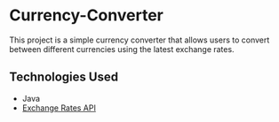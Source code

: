 # Currency-Converter

This project is a simple currency converter that allows users to convert between different currencies using the latest
exchange rates.

## Technologies Used

* Java
* [Exchange Rates API](https://github.com/fawazahmed0/exchange-apihttps://github.com/fawazahmed0/exchange-api)

